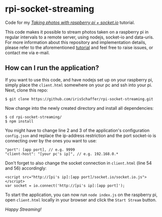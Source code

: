 # rpi-socket-streaming
Code for my *[Taking photos with raspberry pi + socket.io](https://irisschaffer.com/taking-photos-with-raspberry-pi--socket.io)* tutorial.

This code makes it possible to stream photos taken on a raspberry pi in regular intervals to a remote server, using nodejs, socket-io and data-uris.
For more information about this repository and implementation details, please refer to the aforementioned [tutorial]( http://irisschaffer.com/taking-photos-with-raspberry-pi-socket-io/) and feel free to raise issues, or contact me via e-mail.

## How can I run the application?
If you want to use this code, and have nodejs set up on your raspberry pi, simply place the `client.html` somewhere on your pc and ssh into your pi. Next, clone this repo:

    $ git clone https://github.com/irisSchaffer/rpi-socket-streaming.git

Now change into the newly created directory and install all dependencies:

    $ cd rpi-socket-streaming/
    $ npm install

You might have to change line 2 and 3 of the application's configuration `config.json` and replace the ip-address restriction and the port socket-io is connecting over by the ones you want to use:

    "port": [app port], // e.g. 9999
    "client-host": "[your pc's ip]", // e.g. 192.168.0.*

Don't forget to also change the socket connection in `client.html` (line 54 and 56) accordingly:

    <script src="http://[pi's ip]:[app port]/socket.io/socket.io.js"></script>
    var socket = io.connect('http://[pi's ip]:[app port]');
  
To start the application, you can now run `node index.js` on the raspberry pi, open `client.html` locally in your browser and click the `Start Stream` button.

*Happy Streaming!*


